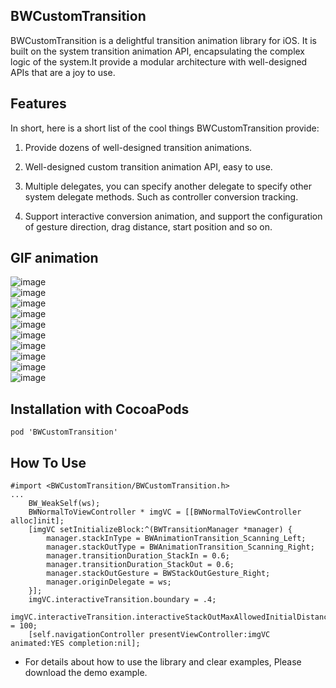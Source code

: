 ## BWCustomTransition
BWCustomTransition is a delightful transition animation library for iOS. It is built on the system transition animation API, encapsulating the complex logic of the system.It provide a modular architecture with well-designed APIs that are a joy to use.

## Features
In short, here is a short list of the cool things BWCustomTransition provide:

1. Provide dozens of well-designed transition animations.

2. Well-designed custom transition animation API, easy to use.

3. Multiple delegates, you can specify another delegate to specify other system delegate methods. Such as controller conversion tracking.

4. Support interactive conversion animation, and support the configuration of gesture direction, drag distance, start position and so on.

## GIF animation
![image](https://github.com/BossKaiGe/BWCustomTransition/blob/master/gif/2017-05-15%2008_11_11.gif)   
![image](https://github.com/BossKaiGe/BWCustomTransition/blob/master/gif/2017-05-15%2008_11_45.gif)   
![image](https://github.com/BossKaiGe/BWCustomTransition/blob/master/gif/2017-05-15%2008_12_15.gif)   
![image](https://github.com/BossKaiGe/BWCustomTransition/blob/master/gif/2017-05-15%2008_13_06.gif)   
![image](https://github.com/BossKaiGe/BWCustomTransition/blob/master/gif/2017-05-15%2008_13_34.gif)   
![image](https://github.com/BossKaiGe/BWCustomTransition/blob/master/gif/2017-05-15%2008_14_09.gif)   
![image](https://github.com/BossKaiGe/BWCustomTransition/blob/master/gif/2017-05-15%2008_14_39.gif)   
![image](https://github.com/BossKaiGe/BWCustomTransition/blob/master/gif/2017-05-15%2008_15_20.gif)   
![image](https://github.com/BossKaiGe/BWCustomTransition/blob/master/gif/2017-05-15%2008_15_54.gif)   
![image](https://github.com/BossKaiGe/BWCustomTransition/blob/master/gif/2017-05-15%2008_16_22.gif)   

## Installation with CocoaPods
`pod 'BWCustomTransition'`


## How To Use

```
#import <BWCustomTransition/BWCustomTransition.h>
...
    BW_WeakSelf(ws);
    BWNormalToViewController * imgVC = [[BWNormalToViewController alloc]init];
    [imgVC setInitializeBlock:^(BWTransitionManager *manager) {
        manager.stackInType = BWAnimationTransition_Scanning_Left;
        manager.stackOutType = BWAnimationTransition_Scanning_Right;
        manager.transitionDuration_StackIn = 0.6;
        manager.transitionDuration_StackOut = 0.6;
        manager.stackOutGesture = BWStackOutGesture_Right;
        manager.originDelegate = ws;
    }];
    imgVC.interactiveTransition.boundary = .4;
    imgVC.interactiveTransition.interactiveStackOutMaxAllowedInitialDistanceToLeftEdge = 100;
    [self.navigationController presentViewController:imgVC animated:YES completion:nil];
```
- For details about how to use the library and clear examples, Please download the demo example.
